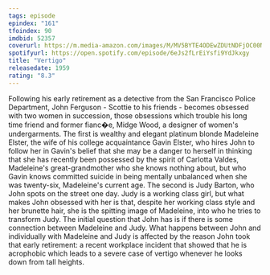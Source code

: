 ```yaml
---
tags: episode
epindex: "161"
tfoindex: 90
imdbid: 52357
coverurl: https://m.media-amazon.com/images/M/MV5BYTE4ODEwZDUtNDFjOC00NjAxLWEzYTQtYTI1NGVmZmFlNjdiL2ltYWdlL2ltYWdlXkEyXkFqcGdeQXVyNjc1NTYyMjg@._V1_SX202_CR0,0,202,300_.jpg
spotifyurl: https://open.spotify.com/episode/6eJs2fLrEiYsfi9YdJkxgy
title: "Vertigo"
releasedate: 1959
rating: "8.3"
---
```


Following his early retirement as a detective from the San Francisco Police Department, John Ferguson - Scottie to his friends - becomes obsessed with two women in succession, those obsessions which trouble his long time friend and former fianc�e, Midge Wood, a designer of women's undergarments. The first is wealthy and elegant platinum blonde Madeleine Elster, the wife of his college acquaintance Gavin Elster, who hires John to follow her in Gavin's belief that she may be a danger to herself in thinking that she has recently been possessed by the spirit of Carlotta Valdes, Madeleine's great-grandmother who she knows nothing about, but who Gavin knows committed suicide in being mentally unbalanced when she was twenty-six, Madeleine's current age. The second is Judy Barton, who John spots on the street one day. Judy is a working class girl, but what makes John obsessed with her is that, despite her working class style and her brunette hair, she is the spitting image of Madeleine, into who he tries to transform Judy. The initial question that John has is if there is some connection between Madeleine and Judy. What happens between John and individually with Madeleine and Judy is affected by the reason John took that early retirement: a recent workplace incident that showed that he is acrophobic which leads to a severe case of vertigo whenever he looks down from tall heights.